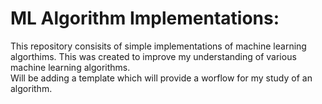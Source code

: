 # ML Algorithm Implementations:
This repository consisits of simple implementations of machine learning algorthims.
This was created to improve my understanding of various machine learning algorithms.  
Will be adding a template which will provide a worflow for my study of an algorithm.

